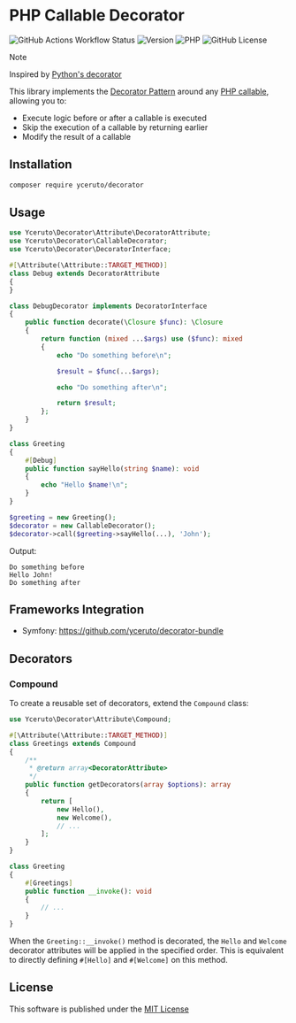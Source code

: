 # PHP Callable Decorator

![GitHub Actions Workflow Status](https://img.shields.io/github/actions/workflow/status/yceruto/decorator/ci.yml)
![Version](https://img.shields.io/badge/dynamic/json?url=https%3A%2F%2Frepo.packagist.org%2Fp2%2Fyceruto%2Fdecorator.json&query=%24.packages%5B%22yceruto%2Fdecorator%22%5D%5B0%5D.version&label=version)
![PHP](https://img.shields.io/badge/dynamic/json?url=https%3A%2F%2Fgithub.com%2Fyceruto%2Fdecorator%2Fraw%2Fmain%2Fcomposer.json&query=require.php&label=php)
![GitHub License](https://img.shields.io/github/license/yceruto/decorator)

> [!NOTE]
> Inspired by [Python's decorator](https://peps.python.org/pep-0318/)

This library implements the [Decorator Pattern](https://en.wikipedia.org/wiki/Decorator_pattern) around 
any [PHP callable](https://www.php.net/manual/en/language.types.callable.php), allowing you to:
 * Execute logic before or after a callable is executed
 * Skip the execution of a callable by returning earlier
 * Modify the result of a callable

## Installation

```bash
composer require yceruto/decorator
```

## Usage

```php
use Yceruto\Decorator\Attribute\DecoratorAttribute;
use Yceruto\Decorator\CallableDecorator;
use Yceruto\Decorator\DecoratorInterface;

#[\Attribute(\Attribute::TARGET_METHOD)]
class Debug extends DecoratorAttribute
{
}

class DebugDecorator implements DecoratorInterface
{
    public function decorate(\Closure $func): \Closure
    {
        return function (mixed ...$args) use ($func): mixed
        {
            echo "Do something before\n";

            $result = $func(...$args);

            echo "Do something after\n";

            return $result;
        };
    }
}

class Greeting
{
    #[Debug]
    public function sayHello(string $name): void
    {
        echo "Hello $name!\n";
    }
}

$greeting = new Greeting();
$decorator = new CallableDecorator();
$decorator->call($greeting->sayHello(...), 'John');
```
Output:
```
Do something before
Hello John!
Do something after
```

## Frameworks Integration

* Symfony: https://github.com/yceruto/decorator-bundle

## Decorators

### Compound

To create a reusable set of decorators, extend the `Compound` class:

```php
use Yceruto\Decorator\Attribute\Compound;

#[\Attribute(\Attribute::TARGET_METHOD)]
class Greetings extends Compound
{
    /**
     * @return array<DecoratorAttribute>
     */
    public function getDecorators(array $options): array
    {
        return [
            new Hello(),
            new Welcome(),
            // ...
        ];
    }
}

class Greeting
{
    #[Greetings]
    public function __invoke(): void
    {
        // ...
    }
}
```

When the `Greeting::__invoke()` method is decorated, the `Hello` and `Welcome` decorator attributes will be applied 
in the specified order. This is equivalent to directly defining `#[Hello]` and `#[Welcome]` on this method.

## License

This software is published under the [MIT License](LICENSE)
